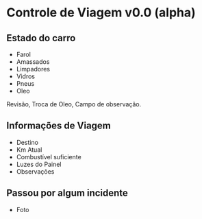 # Controle de Viagem v0.0 (alpha)

## Estado do carro
* Farol
* Amassados
* Limpadores
* Vidros
* Pneus
* Oleo

Revisão, Troca de Oleo, Campo de observação.

## Informações de Viagem
* Destino
* Km Atual
* Combustível suficiente
* Luzes do Painel
* Observações

## Passou por algum incidente
* Foto


